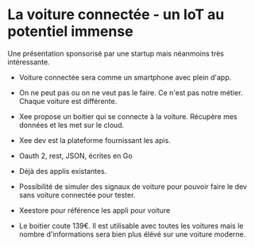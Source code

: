 # La voiture connectée - un IoT au potentiel immense

Une présentation sponsorisé par une startup mais néanmoins très intéressante.

* Voiture connectée sera comme un smartphone avec plein d'app.

* On ne peut pas ou on ne veut pas le faire. Ce n'est pas notre métier. Chaque voiture est différente.

* Xee propose un boitier qui se connecte à la voiture. Récupère mes données et les met sur le cloud.

* Xee dev est la plateforme fournissant les apis.

* Oauth 2, rest, JSON, écrites en Go

* Déjà des applis existantes.

* Possibilité de simuler des signaux de voiture pour pouvoir faire le dev sans voiture connectée pour tester.

* Xeestore pour référence les appli pour voiture

* Le boitier coute 139€. Il est utilisable avec toutes les voitures mais le nombre d'informations sera bien plus élévé sur une voiture moderne.
